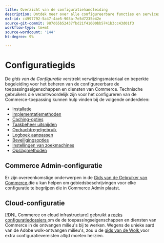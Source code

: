 ```yaml
---
title: Overzicht van de configuratiehandleiding
description: Ontdek meer over alle configureerbare functies en services voor uw Adobe Commerce-applicatie.
exl-id: c4997792-5a47-4ae5-903a-7e5d7235e42e
source-git-commit: 987d65b52437fbd21f41600bb5741b3cc43d01f3
workflow-type: tm+mt
source-wordcount: '144'
ht-degree: 9%

---
```


# Configuratiegids

De _gids van de Configuratie_ verstrekt verwijzingsmateriaal en beperkte begeleiding voor het beheren van de configureerbare de toepassingseigenschappen en diensten van Commerce. Technische gebruikers die verantwoordelijk zijn voor het configureren van de Commerce-toepassing kunnen hulp vinden bij de volgende onderdelen:

- [Installatie](../configuration/bootstrap/initialization.md)
- [Implementatiemethoden](../configuration/deployment/overview.md)
- [Caching-opties](../configuration/cache/caching-overview.md)
- [Taakbeheer uitsnijden](../configuration/cron/custom-cron.md)
- [Opdrachtregelgebruik](../configuration/cli/config-cli.md)
- [Logboek aanpassen](../configuration/logs/custom-logging.md)
- [Beveiligingsopties](../configuration/security/overview.md)
- [Instellingen van zoekmachines](../configuration/search/configure-search-engine.md)
- [Opslagmethoden](../configuration/storage/memcached.md)

## Commerce Admin-configuratie

Er zijn overeenkomstige onderwerpen in de [ Gids van de Gebruiker van Commerce ](https://experienceleague.adobe.com/nl/docs/commerce-admin/config/guide-overview) die u kan helpen om gebiedsbeschrijvingen voor elke configuratie te begrijpen die in Commerce Admin plaatst.

## Cloud-configuratie

[!DNL Commerce on cloud infrastructure] gebruikt a [ reeks configuratiedossiers ](https://experienceleague.adobe.com/docs/commerce-cloud-service/user-guide/configure/overview.html?lang=nl-NL) om de de toepassingseigenschappen en diensten van Commerce in de ontvangen milieu&#39;s bij te werken. Wegens de unieke aard van de Adobe wolk-ontvangen milieu&#39;s, zou u de [ gids van de Wolk ](https://experienceleague.adobe.com/docs/commerce-cloud-service/user-guide/overview.html?lang=nl-NL) voor extra configuratievereisten altijd moeten herzien.
